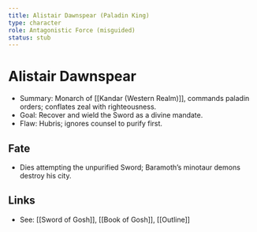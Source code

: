 ```yaml
---
title: Alistair Dawnspear (Paladin King)
type: character
role: Antagonistic Force (misguided)
status: stub
---
```


# Alistair Dawnspear

- Summary: Monarch of [[Kandar (Western Realm)]], commands paladin orders; conflates zeal with righteousness.
- Goal: Recover and wield the Sword as a divine mandate.
- Flaw: Hubris; ignores counsel to purify first.

## Fate
- Dies attempting the unpurified Sword; Baramoth’s minotaur demons destroy his city.

## Links
- See: [[Sword of Gosh]], [[Book of Gosh]], [[Outline]]

